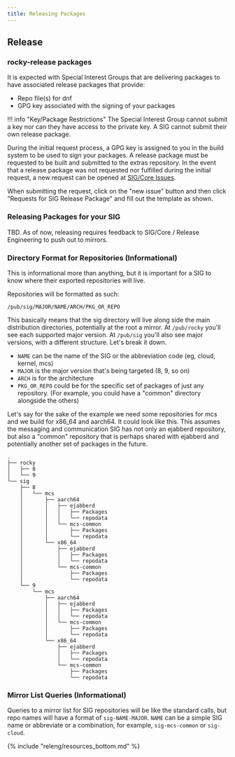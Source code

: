 ```yaml
---
title: Releasing Packages
---
```


## Release

### rocky-release packages

It is expected with Special Interest Groups that are delivering packages to have associated release packages that provide:

* Repo file(s) for dnf
* GPG key associated with the signing of your packages

!!! info "Key/Package Restrictions"
    The Special Interest Group cannot submit a key nor can they have access to the private key. A SIG cannot submit their own release package.

During the initial request process, a GPG key is assigned to you in the build system to be used to sign your packages. A release package must be requested to be built and submitted to the extras repository. In the event that a release package was not requested nor fulfilled during the initial request, a new request can be opened at [SIG/Core Issues](git.resf.org/sig-core/meta).

When submitting the request, click on the "new issue" button and then click "Requests for SIG Release Package" and fill out the template as shown.

### Releasing Packages for your SIG

TBD. As of now, releasing requires feedback to SIG/Core / Release Engineering to push out to mirrors.

### Directory Format for Repositories (Informational)

This is informational more than anything, but it is important for a SIG to know where their exported repositories will live.

Repositories will be formatted as such:

`/pub/sig/MAJOR/NAME/ARCH/PKG_OR_REPO`

This basically means that the sig directory will live along side the main distribution directories, potentially at the root a mirror. At `/pub/rocky` you'll see each supported major version. At `/pub/sig` you'll also see major versions, with a different structure. Let's break it down.

* `NAME` can be the name of the SIG or the abbreviation code (eg, cloud, kernel, mcs)
* `MAJOR` is the major version that's being targeted (8, 9, so on)
* `ARCH` is for the architecture
* `PKG_OR_REPO` could be for the specific set of packages of just any repository. (For example, you could have a "common" directory alongside the others)

Let's say for the sake of the example we need some repositories for mcs and we build for x86_64 and aarch64. It could look like this. This assumes the messaging and communication SIG has not only an ejabberd repository, but also a "common" repository that is perhaps shared with ejabberd and potentially another set of packages in the future.

```
.
├── rocky
│   ├── 8
│   └── 9
└── sig
    ├── 8
    │   └── mcs
    │       ├── aarch64
    │       │   ├── ejabberd
    │       │   │   ├── Packages
    │       │   │   └── repodata
    │       │   └── mcs-common
    │       │       ├── Packages
    │       │       └── repodata
    │       └── x86_64
    │           ├── ejabberd
    │           │   ├── Packages
    │           │   └── repodata
    │           └── mcs-common
    │               ├── Packages
    │               └── repodata
    └── 9
        └── mcs
            ├── aarch64
            │   ├── ejabberd
            │   │   ├── Packages
            │   │   └── repodata
            │   └── mcs-common
            │       ├── Packages
            │       └── repodata
            └── x86_64
                ├── ejabberd
                │   ├── Packages
                │   └── repodata
                └── mcs-common
                    ├── Packages
                    └── repodata
```

### Mirror List Queries (Informational)

Queries to a mirror list for SIG repositories will be like the standard calls, but repo names will have a format of `sig-NAME-MAJOR`. `NAME` can be a simple SIG name or abbreviate or a combination, for example, `sig-mcs-common` or `sig-cloud`.

{% include "releng/resources_bottom.md" %}
